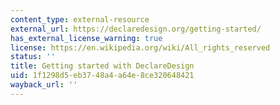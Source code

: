 ```yaml
---
content_type: external-resource
external_url: https://declaredesign.org/getting-started/
has_external_license_warning: true
license: https://en.wikipedia.org/wiki/All_rights_reserved
status: ''
title: Getting started with DeclareDesign
uid: 1f1298d5-eb37-48a4-a64e-8ce320648421
wayback_url: ''
---
```

